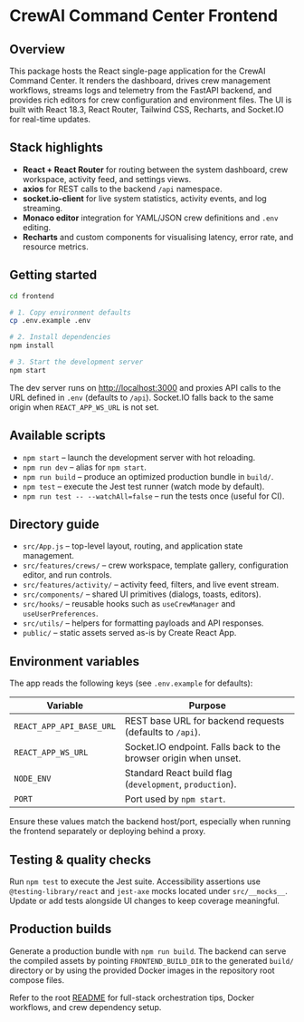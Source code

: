 # CrewAI Command Center Frontend

## Overview
This package hosts the React single-page application for the CrewAI Command Center. It renders the dashboard, drives crew management workflows, streams logs and telemetry from the FastAPI backend, and provides rich editors for crew configuration and environment files. The UI is built with React 18.3, React Router, Tailwind CSS, Recharts, and Socket.IO for real-time updates.

## Stack highlights
- **React + React Router** for routing between the system dashboard, crew workspace, activity feed, and settings views.
- **axios** for REST calls to the backend `/api` namespace.
- **socket.io-client** for live system statistics, activity events, and log streaming.
- **Monaco editor** integration for YAML/JSON crew definitions and `.env` editing.
- **Recharts** and custom components for visualising latency, error rate, and resource metrics.

## Getting started
```bash
cd frontend

# 1. Copy environment defaults
cp .env.example .env

# 2. Install dependencies
npm install

# 3. Start the development server
npm start
```

The dev server runs on [http://localhost:3000](http://localhost:3000) and proxies API calls to the URL defined in `.env` (defaults to `/api`). Socket.IO falls back to the same origin when `REACT_APP_WS_URL` is not set.

## Available scripts
- `npm start` – launch the development server with hot reloading.
- `npm run dev` – alias for `npm start`.
- `npm run build` – produce an optimized production bundle in `build/`.
- `npm test` – execute the Jest test runner (watch mode by default).
- `npm run test -- --watchAll=false` – run the tests once (useful for CI).

## Directory guide
- `src/App.js` – top-level layout, routing, and application state management.
- `src/features/crews/` – crew workspace, template gallery, configuration editor, and run controls.
- `src/features/activity/` – activity feed, filters, and live event stream.
- `src/components/` – shared UI primitives (dialogs, toasts, editors).
- `src/hooks/` – reusable hooks such as `useCrewManager` and `useUserPreferences`.
- `src/utils/` – helpers for formatting payloads and API responses.
- `public/` – static assets served as-is by Create React App.

## Environment variables
The app reads the following keys (see `.env.example` for defaults):

| Variable | Purpose |
|----------|---------|
| `REACT_APP_API_BASE_URL` | REST base URL for backend requests (defaults to `/api`). |
| `REACT_APP_WS_URL` | Socket.IO endpoint. Falls back to the browser origin when unset. |
| `NODE_ENV` | Standard React build flag (`development`, `production`). |
| `PORT` | Port used by `npm start`. |

Ensure these values match the backend host/port, especially when running the frontend separately or deploying behind a proxy.

## Testing & quality checks
Run `npm test` to execute the Jest suite. Accessibility assertions use `@testing-library/react` and `jest-axe` mocks located under `src/__mocks__`. Update or add tests alongside UI changes to keep coverage meaningful.

## Production builds
Generate a production bundle with `npm run build`. The backend can serve the compiled assets by pointing `FRONTEND_BUILD_DIR` to the generated `build/` directory or by using the provided Docker images in the repository root compose files.

Refer to the root [README](../README.md) for full-stack orchestration tips, Docker workflows, and crew dependency setup.
